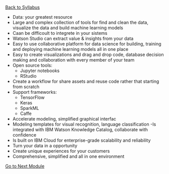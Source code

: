 [Back to Syllabus](./README.md#course-syllabus)

- Data: your greatest resource
- Large and complex collection of tools for find and clean the data, visualize the data and build machine learning models
- Caan be difficoult to integrete in your sistems
- Watson Studio can extract value & insights from your data
- Easy to use collaborative platform for data science for building, training and deploying machine learning models all in one place
- Easy to create visualizations and drag and drop code, database decision making and collaboration with every member of your team
- Open source tools:
    - Jupyter notebooks
    - RStudio
- Create a workflow for share assets and reuse code rather that starting from scratch
- Support frameworks:
    - TensorFlow
    - Keras
    - SparkML
    - Caffe
- Accelerate modeling, simplified graphical interfac
- Modeling templates for visual recognition, language classification
 -Is integrated with IBM Watson Knowledge Catalog, collaborate with confidence
- Is built on IBM Cloud for enterprise-grade scalability and reliability
- Turn your data in a opportunity
- Create unique experiences for your customers
- Comprehensive, simplified and all in one environment

[Go to Next Module](./2_Lab_1_Create_a_Watson_Studio_Project.md)